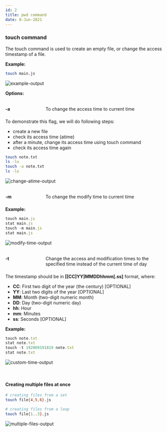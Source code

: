 ```yaml
---
id: 2
title: pwd command
date: 8-Jun-2021
---
```


<style>
    .command-option {
        display: flex;
        flex-direction: row;
        padding: 8px 0px;
    }
    .command-option:not(:first-of-type) {
        margin-top:24px;
    }
    .command-option > strong {
        flex: 1;
    }
    .command-option > span {
        flex: 3;
    }
</style>

### touch command

The touch command is used to create an empty file, or change the access timestamp of a file.

<p class="lc-paragraph">
<strong>Example:</strong>
</p>

```bash
touch main.js
```

<img class='lc-img' src='https://user-images.githubusercontent.com/43666833/172625149-beb0dd68-eb88-4d1d-83cf-1410d2073034.gif' alt='example-output'>

<p class="lc-paragraph"><strong>Options:</strong></p>

<div class="command-option">
    <strong>-a</strong>
    <span>To change the access time to current time</span>
</div>

To demonstrate this flag, we will do following steps:

- create a new file
- check its access time (atime)
- after a minute, change its access time using touch command
- check its access time again

```zsh
touch note.txt
ls -lu
touch -a note.txt
ls -lu
```

<img class='lc-img' src='https://user-images.githubusercontent.com/43666833/172626418-e7e496aa-dba8-4b11-b5ad-61d13f21ee2c.png' alt='change-atime-output'>

<div class="command-option">
    <strong>-m</strong>
    <span>To change the modify time to current time</span>
</div>

**Example:**

```js
touch main.js
stat main.js
touch -m main.js
stat main.js
```

<img class="lc-img" src='https://user-images.githubusercontent.com/43666833/172631912-c5c8b046-4891-43bb-b1e6-d080b3eb7357.png' alt='modify-time-output'>

<div class="command-option">
    <strong>-t</strong>
    <span>Change the access and modification times to the specified time instead of the current time of day</span>
</div>

The timestamp should be in **[[CC]YY]MMDDhhmm[.ss]** format, where:

- **CC**: First two digit of the year (the century) [OPTIONAL]
- **YY**: Last two digits of the year [OPTIONAL]
- **MM**: Month (two-digit numeric month)
- **DD**: Day (two-digit numeric day)
- **hh**: Hour
- **mm**: Minutes
- **ss**: Seconds [OPTIONAL]

**Example:**

```js
touch note.txt
stat note.txt
touch -t 192009191819 note.txt
stat note.txt
```

<img class='lc-img' src='https://user-images.githubusercontent.com/43666833/172636073-9ae5d8bb-d79c-4090-9e40-a836bef3a9a2.png' alt='custom-time-output'>

<div style="height:32px"></div>

#### Creating multiple files at once

```bash
# creating files from a set
touch file{4,5,6}.js

# creating files from a loop
touch file{1..3}.js
```

<img class='lc-img' src='https://user-images.githubusercontent.com/43666833/172639687-8672bcf4-cf2d-4860-978d-9b6f2b53e9a8.gif' alt='multiple-files-output'>
